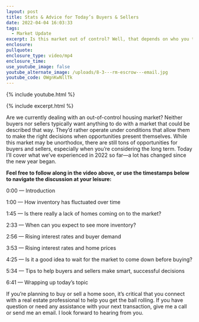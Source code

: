 ```yaml
---
layout: post
title: Stats & Advice for Today’s Buyers & Sellers
date: 2022-04-04 16:03:33
tags:
  - Market Update
excerpt: Is this market out of control? Well, that depends on who you talk to.
enclosure:
pullquote:
enclosure_type: video/mp4
enclosure_time:
use_youtube_image: false
youtube_alternate_image: /uploads/8-3---rm-escrow---email.jpg
youtube_code: OWgnKwNllTk
---
```

{% include youtube.html %}

{% include excerpt.html %}

Are we currently dealing with an out-of-control housing market? Neither buyers nor sellers typically want anything to do with a market that could be described that way. They’d rather operate under conditions that allow them to make the right decisions when opportunities present themselves. While this market may be unorthodox, there are still tons of opportunities for buyers and sellers, especially when you’re considering the long term. Today I’ll cover what we’ve experienced in 2022 so far—a lot has changed since the new year began.

**Feel free to follow along in the video above, or use the timestamps below to navigate the discussion at your leisure:**

0:00 — Introduction

1:00 — How inventory has fluctuated over time

1:45 — Is there really a lack of homes coming on to the market?

2:33 — When can you expect to see more inventory?

2:56 — Rising interest rates and buyer demand

3:53 — Rising interest rates and home prices

4:25 — Is it a good idea to wait for the market to come down before buying?

5:34 — Tips to help buyers and sellers make smart, successful decisions

6:41 — Wrapping up today’s topic

If you’re planning to buy or sell a home soon, it’s critical that you connect with a real estate professional to help you get the ball rolling. If you have question or need any assistance with your next transaction, give me a call or send me an email. I look forward to hearing from you.
